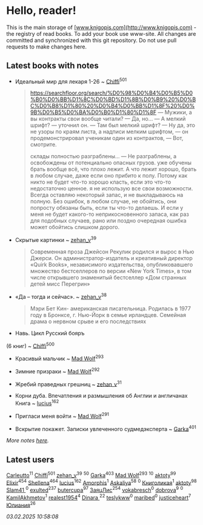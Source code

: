 # Hello, reader!
This is the main storage of [www.knigopis.com](http://www.knigopis.com) - the registry of read books.
To add your book use www-site. All changes are committed and synchronized with this git repository.
Do not use pull requests to make changes here.


## Latest books with notes
* Идеальный мир для лекаря 1-26 ~ [Chiffi](users/105/105831994080785626680-google)<sup>501</sup>
    > https://searchfloor.org/search/%D0%98%D0%B4%D0%B5%D0%B0%D0%BB%D1%8C%D0%BD%D1%8B%D0%B9%20%D0%BC%D0%B8%D1%80%20%D0%B4%D0%BB%D1%8F%20%D0%9B%D0%B5%D0%BA%D0%B0%D1%80%D1%8F
    > — Мужики, а вы контракты свои вообще читали? 
    > 	— Да, но…
    > 	— А мелкий шрифт? — уточнил он.
    > 	— Там был мелкий шрифт?
    > 	— Ну да, это не узоры по краям листа, а надписи мелким шрифтом, — он продемонстрировал ученикам один из контрактов, — Вот, смотрите.
    > 
    > склады полностью разграблены…
    > 	— Не разграблены, а освобождены от потенциально опасных грузов.
    > уже обучены брать вообще всё, что плохо лежит. А что лежит хорошо, брать в любом случае, даже если оно прибито к полу. Потому как никто не будет что-то хорошо класть, если это что-то недостаточно ценное.
    > я не использую все свои возможности. Всегда оставляю некоторый запас, и не выкладываюсь на полную. Без ошибок, в любом случае, не обойтись, они попросту обязаны быть, если ты что-то делаешь. И если у меня не будет какого-то неприкосновенного запаса, как раз для подобных случаев, рано или поздно очередная ошибка может обойтись слишком дорого.

* Скрытые картинки ~ [zehan_v](users/174/174598622-vkontakte)<sup>39</sup>
    > Современная проза
    > Джейсон Рекулик родился и вырос в Нью Джерси. Он администратор-издатель и креативный директор «Quirk Books», независимого издательства, опубликовавшего множество бестселлеров по версии «New York Times», в том числе открывшего знаменитый бестселлер «Дом странных детей мисс Перегрин»

* «Да – тогда и сейчас». ~ [zehan_v](users/174/174598622-vkontakte)<sup>38</sup>
    > Мэри Бет Кин- американская писательница. Родилась в 1977 году в Бронксе, г. Нью-Йорк в семье ирландцев.
    > Семейная драма о нервном срыве и его последствиях

* Навь. Цикл Русский бояръ

 (6 книг) ~ [Chiffi](users/105/105831994080785626680-google)<sup>500</sup>

* Красивый мальчик ~ [Mad Wolf](users/947/94738840-vkontakte)<sup>293</sup>

* Зимние призраки ~ [Mad Wolf](users/947/94738840-vkontakte)<sup>292</sup>

* Жребий праведных грешниц ~ [zehan_v](users/174/174598622-vkontakte)<sup>31</sup>

* Корни дуба. Впечатления и размышления об Англии и англичанах Книга ~ [lucius](users/113/113248293394986559131-google)<sup>162</sup>

* Пригласи меня войти ~ [Mad Wolf](users/947/94738840-vkontakte)<sup>291</sup>

* Вскрытие покажет. Записки увлеченного судмедэксперта ~ [Garka](users/115/115753719718250012620-google)<sup>401</sup>


_More notes [here](latest_books_with_notes.md)._


## Latest users
[Carleutto](users/118/118270319028469737508-google)<sup>11</sup> 
[Chiffi](users/105/105831994080785626680-google)<sup>501</sup> 
[zehan_v](users/174/174598622-vkontakte)<sup>39</sup> 
[](users/107/107756383717359753203-google)<sup>50</sup> 
[Garka](users/115/115753719718250012620-google)<sup>403</sup> 
[Mad Wolf](users/947/94738840-vkontakte)<sup>293</sup> 
[](users/105/105803270930838059244-google)<sup>10</sup> 
[aktoty](users/115/115891840326495240870-google)<sup>99</sup> 
[Elixir](users/115/115826717712507836033-google)<sup>454</sup> 
[Shellena](users/134/13413591548892934957-mailru)<sup>464</sup> 
[lucius](users/113/113248293394986559131-google)<sup>162</sup> 
[Amorphis](users/111/111813311426128919318-google)<sup>1</sup> 
[Askaliya](users/326/326783541-vkontakte)<sup>58</sup> 
[](users/537/5373417-vkontakte)<sup>0</sup> 
[Книголикая](users/118/118445323552824972692-google)<sup>1</sup> 
[aktoty](users/275/275766107-vkontakte)<sup>98</sup> 
[Slam41 ](users/103/103558184911332019716-google)<sup>0</sup> 
[exulted](users/100/100599204551896265722-google)<sup>237</sup> 
[butercupa](users/193/193697993-vkontakte)<sup>97</sup> 
[ЗаяцЛис](users/112/112388384595246311466-google)<sup>254</sup> 
[vokabresch](users/109/109100428262719456108-google)<sup>0</sup> 
[dobrova](users/606/6069210-vkontakte)<sup>9</sup> 
[](users/858/858967472-vkontakte)<sup>0</sup> 
[KamilAkhmetov](users/116/116472858042498200155-google)<sup>1</sup> 
[realest1954](users/439/439398-vkontakte)<sup>4</sup> 
[Dinara ](users/107/107718177426132290975-google)<sup>22</sup> 
[teslykww](users/507/50777839-vkontakte)<sup>0</sup> 
[maribed](users/254/25457836-vkontakte)<sup>0</sup> 
[justiceheart](users/404/40488888-vkontakte)<sup>7</sup> 
[Юлиания](users/693/69389439-vkontakte)<sup>26</sup> 


_03.02.2025 10:58:08_
